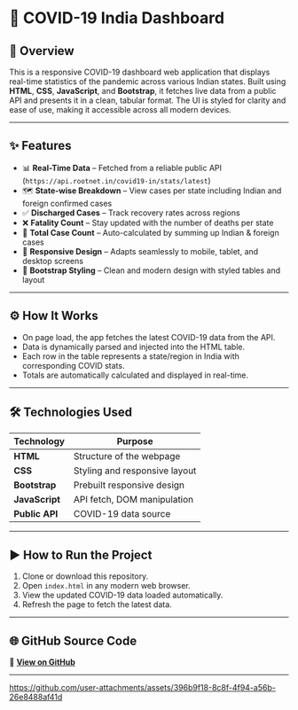 # 🦠 **COVID-19 India Dashboard**

## 📄 **Overview**  
This is a responsive COVID-19 dashboard web application that displays real-time statistics of the pandemic across various Indian states. Built using **HTML**, **CSS**, **JavaScript**, and **Bootstrap**, it fetches live data from a public API and presents it in a clean, tabular format. The UI is styled for clarity and ease of use, making it accessible across all modern devices.

---

## ✨ **Features**

- 📊 **Real-Time Data** – Fetched from a reliable public API (`https://api.rootnet.in/covid19-in/stats/latest`)
- 🗺️ **State-wise Breakdown** – View cases per state including Indian and foreign confirmed cases
- ✅ **Discharged Cases** – Track recovery rates across regions
- ❌ **Fatality Count** – Stay updated with the number of deaths per state
- 🔢 **Total Case Count** – Auto-calculated by summing up Indian & foreign cases
- 📱 **Responsive Design** – Adapts seamlessly to mobile, tablet, and desktop screens
- 🎨 **Bootstrap Styling** – Clean and modern design with styled tables and layout

---

## ⚙️ **How It Works**

- On page load, the app fetches the latest COVID-19 data from the API.
- Data is dynamically parsed and injected into the HTML table.
- Each row in the table represents a state/region in India with corresponding COVID stats.
- Totals are automatically calculated and displayed in real-time.

---

## 🛠 **Technologies Used**

| **Technology**   | **Purpose**                      |
|------------------|----------------------------------|
| **HTML**         | Structure of the webpage         |
| **CSS**          | Styling and responsive layout    |
| **Bootstrap**    | Prebuilt responsive design       |
| **JavaScript**   | API fetch, DOM manipulation      |
| **Public API**   | COVID-19 data source             |

---

## ▶️ **How to Run the Project**

1. Clone or download this repository.
2. Open `index.html` in any modern web browser.
3. View the updated COVID-19 data loaded automatically.
4. Refresh the page to fetch the latest data.

---

## 🌐 **GitHub Source Code**  
🔗 [**View on GitHub**](https://github.com/13-Bhupendra/-JavaScript-Final-Practical-Exam/edit/main/JS%20final%20Exam) <!-- Replace with your actual GitHub repo link -->

---

https://github.com/user-attachments/assets/396b9f18-8c8f-4f94-a56b-26e8488af41d


